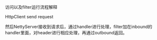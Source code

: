 访问以及filter运行流程解释

HttpClient send request  

然后NettyServer接收到请求后，通过handler进行处理，filter加在inbound的handler里面，对header进行相应处理，再通过outbound返回。  
